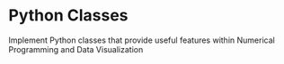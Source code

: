 # Python Classes 
Implement Python classes that provide useful features within Numerical Programming and Data Visualization
